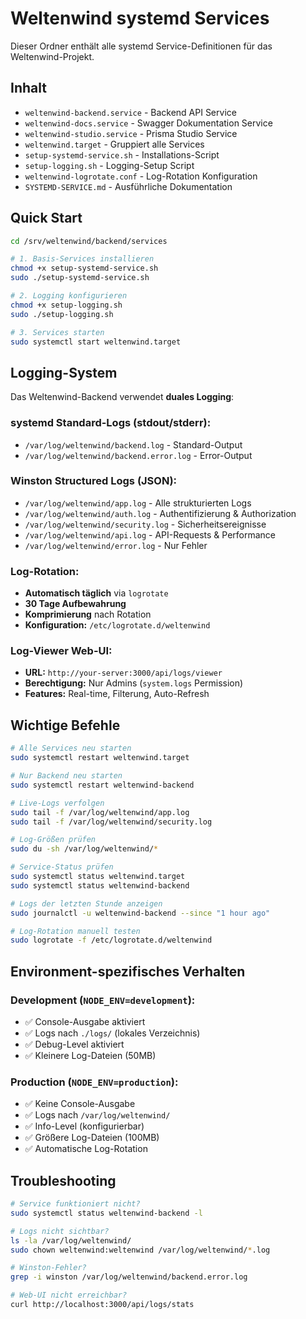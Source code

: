 # Weltenwind systemd Services

Dieser Ordner enthält alle systemd Service-Definitionen für das Weltenwind-Projekt.

## Inhalt

- `weltenwind-backend.service` - Backend API Service
- `weltenwind-docs.service` - Swagger Dokumentation Service  
- `weltenwind-studio.service` - Prisma Studio Service
- `weltenwind.target` - Gruppiert alle Services
- `setup-systemd-service.sh` - Installations-Script
- `setup-logging.sh` - Logging-Setup Script
- `weltenwind-logrotate.conf` - Log-Rotation Konfiguration
- `SYSTEMD-SERVICE.md` - Ausführliche Dokumentation

## Quick Start

```bash
cd /srv/weltenwind/backend/services

# 1. Basis-Services installieren
chmod +x setup-systemd-service.sh
sudo ./setup-systemd-service.sh

# 2. Logging konfigurieren
chmod +x setup-logging.sh
sudo ./setup-logging.sh

# 3. Services starten
sudo systemctl start weltenwind.target
```

## Logging-System

Das Weltenwind-Backend verwendet **duales Logging**:

### systemd Standard-Logs (stdout/stderr):
- `/var/log/weltenwind/backend.log` - Standard-Output
- `/var/log/weltenwind/backend.error.log` - Error-Output

### Winston Structured Logs (JSON):
- `/var/log/weltenwind/app.log` - Alle strukturierten Logs
- `/var/log/weltenwind/auth.log` - Authentifizierung & Authorization
- `/var/log/weltenwind/security.log` - Sicherheitsereignisse
- `/var/log/weltenwind/api.log` - API-Requests & Performance
- `/var/log/weltenwind/error.log` - Nur Fehler

### Log-Rotation:
- **Automatisch täglich** via `logrotate`
- **30 Tage Aufbewahrung**
- **Komprimierung** nach Rotation
- **Konfiguration:** `/etc/logrotate.d/weltenwind`

### Log-Viewer Web-UI:
- **URL:** `http://your-server:3000/api/logs/viewer`
- **Berechtigung:** Nur Admins (`system.logs` Permission)
- **Features:** Real-time, Filterung, Auto-Refresh

## Wichtige Befehle

```bash
# Alle Services neu starten
sudo systemctl restart weltenwind.target

# Nur Backend neu starten  
sudo systemctl restart weltenwind-backend

# Live-Logs verfolgen
sudo tail -f /var/log/weltenwind/app.log
sudo tail -f /var/log/weltenwind/security.log

# Log-Größen prüfen
sudo du -sh /var/log/weltenwind/*

# Service-Status prüfen
sudo systemctl status weltenwind.target
sudo systemctl status weltenwind-backend

# Logs der letzten Stunde anzeigen
sudo journalctl -u weltenwind-backend --since "1 hour ago"

# Log-Rotation manuell testen
sudo logrotate -f /etc/logrotate.d/weltenwind
```

## Environment-spezifisches Verhalten

### Development (`NODE_ENV=development`):
- ✅ Console-Ausgabe aktiviert
- ✅ Logs nach `./logs/` (lokales Verzeichnis)
- ✅ Debug-Level aktiviert
- ✅ Kleinere Log-Dateien (50MB)

### Production (`NODE_ENV=production`):
- ✅ Keine Console-Ausgabe  
- ✅ Logs nach `/var/log/weltenwind/`
- ✅ Info-Level (konfigurierbar)
- ✅ Größere Log-Dateien (100MB)
- ✅ Automatische Log-Rotation

## Troubleshooting

```bash
# Service funktioniert nicht?
sudo systemctl status weltenwind-backend -l

# Logs nicht sichtbar?
ls -la /var/log/weltenwind/
sudo chown weltenwind:weltenwind /var/log/weltenwind/*.log

# Winston-Fehler?
grep -i winston /var/log/weltenwind/backend.error.log

# Web-UI nicht erreichbar?
curl http://localhost:3000/api/logs/stats
``` 